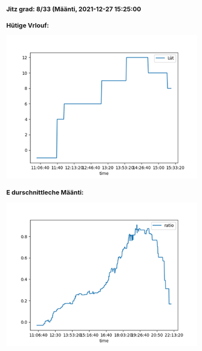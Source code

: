### Jitz grad: 8/33 (Määnti, 2021-12-27 15:25:00

### Hütige Vrlouf:
![Graph](Today.png)

### E durschnittleche Määnti:
![Graph](Määnti.png)